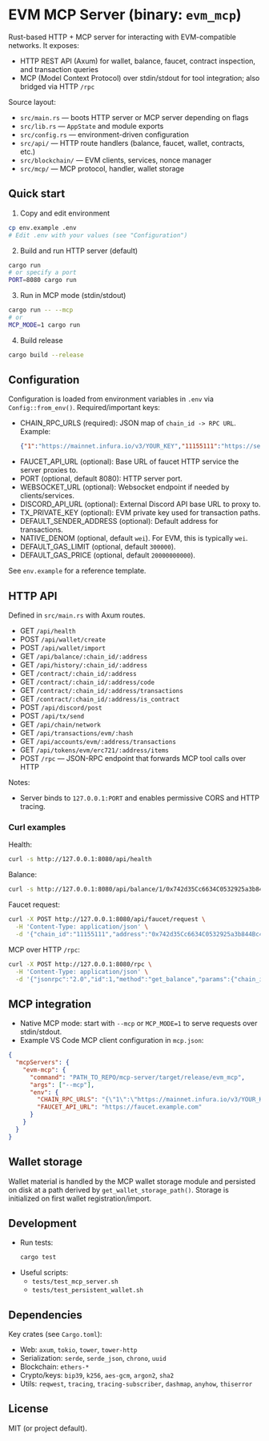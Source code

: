 # EVM MCP Server (binary: `evm_mcp`)

Rust-based HTTP + MCP server for interacting with EVM-compatible networks. It exposes:

- HTTP REST API (Axum) for wallet, balance, faucet, contract inspection, and transaction queries
- MCP (Model Context Protocol) over stdin/stdout for tool integration; also bridged via HTTP `/rpc`

Source layout:
- `src/main.rs` — boots HTTP server or MCP server depending on flags
- `src/lib.rs` — `AppState` and module exports
- `src/config.rs` — environment-driven configuration
- `src/api/` — HTTP route handlers (balance, faucet, wallet, contracts, etc.)
- `src/blockchain/` — EVM clients, services, nonce manager
- `src/mcp/` — MCP protocol, handler, wallet storage

## Quick start

1) Copy and edit environment

```bash
cp env.example .env
# Edit .env with your values (see "Configuration")
```

2) Build and run HTTP server (default)

```bash
cargo run
# or specify a port
PORT=8080 cargo run
```

3) Run in MCP mode (stdin/stdout)

```bash
cargo run -- --mcp
# or
MCP_MODE=1 cargo run
```

4) Build release

```bash
cargo build --release
```

## Configuration

Configuration is loaded from environment variables in `.env` via `Config::from_env()`. Required/important keys:

- CHAIN_RPC_URLS (required): JSON map of `chain_id -> RPC URL`.
  Example:
  ```json
  {"1":"https://mainnet.infura.io/v3/YOUR_KEY","11155111":"https://sepolia.infura.io/v3/YOUR_KEY"}
  ```
- FAUCET_API_URL (optional): Base URL of faucet HTTP service the server proxies to.
- PORT (optional, default 8080): HTTP server port.
- WEBSOCKET_URL (optional): Websocket endpoint if needed by clients/services.
- DISCORD_API_URL (optional): External Discord API base URL to proxy to.
- TX_PRIVATE_KEY (optional): EVM private key used for transaction paths.
- DEFAULT_SENDER_ADDRESS (optional): Default address for transactions.
- NATIVE_DENOM (optional, default `wei`). For EVM, this is typically `wei`.
- DEFAULT_GAS_LIMIT (optional, default `300000`).
- DEFAULT_GAS_PRICE (optional, default `20000000000`).

See `env.example` for a reference template.

## HTTP API

Defined in `src/main.rs` with Axum routes.

- GET `/api/health`
- POST `/api/wallet/create`
- POST `/api/wallet/import`
- GET `/api/balance/:chain_id/:address`
- GET `/api/history/:chain_id/:address`
- GET `/contract/:chain_id/:address`
- GET `/contract/:chain_id/:address/code`
- GET `/contract/:chain_id/:address/transactions`
- GET `/contract/:chain_id/:address/is_contract`
- POST `/api/discord/post`
- POST `/api/tx/send`
- GET `/api/chain/network`
- GET `/api/transactions/evm/:hash`
- GET `/api/accounts/evm/:address/transactions`
- GET `/api/tokens/evm/erc721/:address/items`
- POST `/rpc` — JSON-RPC endpoint that forwards MCP tool calls over HTTP

Notes:
- Server binds to `127.0.0.1:PORT` and enables permissive CORS and HTTP tracing.

### Curl examples

Health:
```bash
curl -s http://127.0.0.1:8080/api/health
```

Balance:
```bash
curl -s http://127.0.0.1:8080/api/balance/1/0x742d35Cc6634C0532925a3b844Bc454e4438f44e
```

Faucet request:
```bash
curl -X POST http://127.0.0.1:8080/api/faucet/request \
  -H 'Content-Type: application/json' \
  -d '{"chain_id":"11155111","address":"0x742d35Cc6634C0532925a3b844Bc454e4438f44e","amount": "1000000000000000000"}'
```

MCP over HTTP `/rpc`:
```bash
curl -X POST http://127.0.0.1:8080/rpc \
  -H 'Content-Type: application/json' \
  -d '{"jsonrpc":"2.0","id":1,"method":"get_balance","params":{"chain_id":"1","address":"0x742d35Cc6634C0532925a3b844Bc454e4438f44e"}}'
```

## MCP integration

- Native MCP mode: start with `--mcp` or `MCP_MODE=1` to serve requests over stdin/stdout.
- Example VS Code MCP client configuration in `mcp.json`:

```json
{
  "mcpServers": {
    "evm-mcp": {
      "command": "PATH_TO_REPO/mcp-server/target/release/evm_mcp",
      "args": ["--mcp"],
      "env": {
        "CHAIN_RPC_URLS": "{\"1\":\"https://mainnet.infura.io/v3/YOUR_KEY\"}",
        "FAUCET_API_URL": "https://faucet.example.com"
      }
    }
  }
}
```

## Wallet storage

Wallet material is handled by the MCP wallet storage module and persisted on disk at a path derived by `get_wallet_storage_path()`. Storage is initialized on first wallet registration/import.

## Development

- Run tests:
  ```bash
  cargo test
  ```
- Useful scripts:
  - `tests/test_mcp_server.sh`
  - `tests/test_persistent_wallet.sh`

## Dependencies

Key crates (see `Cargo.toml`):
- Web: `axum`, `tokio`, `tower`, `tower-http`
- Serialization: `serde`, `serde_json`, `chrono`, `uuid`
- Blockchain: `ethers-*`
- Crypto/keys: `bip39`, `k256`, `aes-gcm`, `argon2`, `sha2`
- Utils: `reqwest`, `tracing`, `tracing-subscriber`, `dashmap`, `anyhow`, `thiserror`

## License

MIT (or project default).